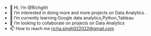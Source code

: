 - 👋 Hi, I’m @Richgith
- 👀 I’m interested in doing more and more projects on Data Analytics .
- 🌱 I’m currently learning Google data analytics,Python,Tableau
- 💞️ I’m looking to collaborate on projects on Data Analytics 
- 📫 How to reach me richa.singh022022@gmail.com

<!---
Richgith/Richgith is a ✨ special ✨ repository because its `README.md` (this file) appears on your GitHub profile.
You can click the Preview link to take a look at your changes.
--->
